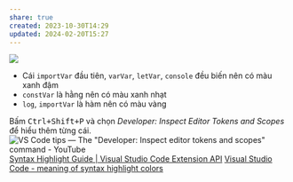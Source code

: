 ```yaml
---
share: true
created: 2023-10-30T14:29
updated: 2024-02-20T15:27
---
```


![](https://i.imgur.com/GRFQjkb.png)
- Cái `importVar` đầu tiên, `varVar`, `letVar`, `console` đều biến nên có màu xanh đậm
- `constVar` là hằng nên có màu xanh nhạt
- `log`, `importVar` là hàm nên có màu vàng

Bấm <kbd>Ctrl+Shift+P</kbd> và chọn *Developer: Inspect Editor Tokens and Scopes* để hiểu thêm từng cái.
![VS Code tips — The "Developer: Inspect editor tokens and scopes" command - YouTube](https://youtu.be/mC_htrJ1QPg?si=nsJ9Iztfg9urpbKw)
[Syntax Highlight Guide | Visual Studio Code Extension API](https://code.visualstudio.com/api/language-extensions/syntax-highlight-guide#scope-inspector)
[Visual Studio Code - meaning of syntax highlight colors](https://stackoverflow.com/a/57765111/3416774)